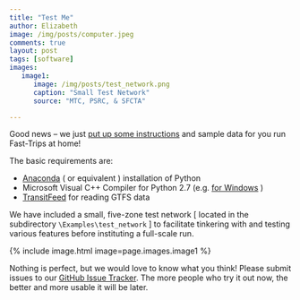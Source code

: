 ```yaml
---
title: "Test Me"
author: Elizabeth
image: /img/posts/computer.jpeg
comments: true
layout: post
tags: [software]
images:
   image1:
      image: /img/posts/test_network.png
      caption: "Small Test Network"
      source: "MTC, PSRC, & SFCTA"

---
```


Good news – we just [put up some instructions](https://github.com/MetropolitanTransportationCommission/fast-trips/tree/develop) 
and sample data for you run Fast-Trips at home!  

The basic requirements are:

 * [Anaconda](https://www.continuum.io/downloads) ( or equivalent ) installation of Python
 * Microsoft Visual C++ Compiler for Python 2.7 (e.g. [for Windows](http://www.microsoft.com/en-us/download/details.aspx?id=44266) )
 * [TransitFeed](https://github.com/google/transitfeed/wiki/TransitFeed) for reading GTFS data

We have included a small, five-zone test network [ located in the subdirectory 
`\Examples\test_network` ] to facilitate tinkering with and testing various features before 
instituting a full-scale run.

{% include image.html image=page.images.image1 %}

Nothing is perfect, but we would love to know what you think!  Please submit issues to our 
[GitHub Issue Tracker](https://github.com/MetropolitanTransportationCommission/fast-trips/issues).  The 
more people who try it out now, the better and more usable it will be later.
